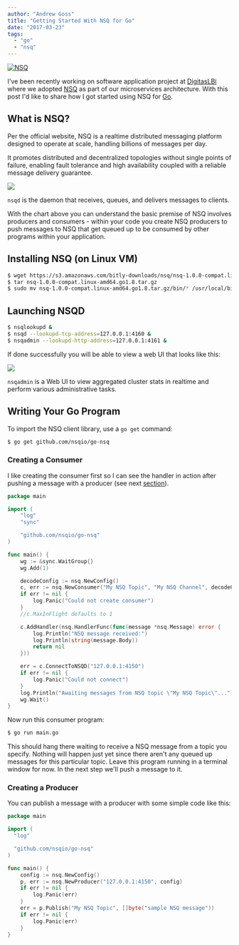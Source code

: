 ```yaml
---
author: "Andrew Goss"
title: "Getting Started With NSQ for Go"
date: "2017-03-23"
tags:
  - "go"
  - "nsq"
---
```

<a href="http://nsq.io" target="_blank">![NSQ](/img/post/nsq.png "NSQ")</a><br>

I've been recently working on software application project at <a href="https://www.digitaslbi.com/en-us" target="_blank">DigitasLBi</a> where we adopted <a href="http://nsq.io" target="_blank">NSQ</a> as part of our microservices architecture. With this post I'd like to share how I got started using NSQ for <a href="https://golang.org" target="_blank">Go</a>. 

## What is NSQ?

Per the official website, NSQ is a realtime distributed messaging platform designed to operate at scale, handling billions of messages per day.

It promotes distributed and decentralized topologies without single points of failure, enabling fault tolerance and high availability coupled with a reliable message delivery guarantee.

<img src="https://f.cloud.github.com/assets/187441/1700696/f1434dc8-6029-11e3-8a66-18ca4ea10aca.gif"></img>

`nsqd` is the daemon that receives, queues, and delivers messages to clients.

With the chart above you can understand the basic premise of NSQ involves producers and consumers - within your code you create NSQ producers to push messages to NSQ that get queued up to be consumed by other programs within your application.

## Installing NSQ (on Linux VM)

```bash
$ wget https://s3.amazonaws.com/bitly-downloads/nsq/nsq-1.0.0-compat.linux-amd64.go1.8.tar.gz
$ tar nsq-1.0.0-compat.linux-amd64.go1.8.tar.gz
$ sudo mv nsq-1.0.0-compat.linux-amd64.go1.8.tar.gz/bin/* /usr/local/bin
```

## Launching NSQD

```bash
$ nsqlookupd & 
$ nsqd --lookupd-tcp-address=127.0.0.1:4160 &
$ nsqadmin --lookupd-http-address=127.0.0.1:4161 &
```

If done successfully you will be able to view a web UI that looks like this:

<img src="http://nsq.io/static/img/nsqadmin_screenshot.png"></img>

`nsqadmin` is a Web UI to view aggregated cluster stats in realtime and perform various administrative tasks.

## Writing Your Go Program

To import the NSQ client library, use a `go get` command:

```bash
$ go get github.com/nsqio/go-nsq
```

### Creating a Consumer

I like creating the consumer first so I can see the handler in action after pushing a message with a producer (see next [section](#producer)).

```go
package main

import (
	"log"
	"sync"

	"github.com/nsqio/go-nsq"
)

func main() {
	wg := &sync.WaitGroup{}
  	wg.Add(1)

	decodeConfig := nsq.NewConfig()
	c, err := nsq.NewConsumer("My NSQ Topic", "My NSQ Channel", decodeConfig)
	if err != nil {
        log.Panic("Could not create consumer")
    }
	//c.MaxInFlight defaults to 1

	c.AddHandler(nsq.HandlerFunc(func(message *nsq.Message) error {
		log.Println("NSQ message received:")
		log.Println(string(message.Body))
		return nil
	}))

	err = c.ConnectToNSQD("127.0.0.1:4150")
	if err != nil {
		log.Panic("Could not connect")
	}
	log.Println("Awaiting messages from NSQ topic \"My NSQ Topic\"...")
	wg.Wait()
}
```

Now run this consumer program:

```bash
$ go run main.go
```

This should hang there waiting to receive a NSQ message from a topic you specify. Nothing will happen just yet since there aren't any queued up messages for this particular topic. Leave this program running in a terminal window for now. In the next step we'll push a message to it.

### <a name="producer"></a>Creating a Producer

You can publish a message with a producer with some simple code like this:

```go
package main

import (
  "log"

  "github.com/nsqio/go-nsq"
)

func main() {
	config := nsq.NewConfig()
	p, err := nsq.NewProducer("127.0.0.1:4150", config)
	if err != nil {
		log.Panic(err)
	}
	err = p.Publish("My NSQ Topic", []byte("sample NSQ message"))
	if err != nil {
		log.Panic(err)
	}
}
```